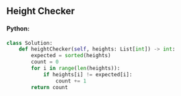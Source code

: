 ## Height Checker 

#### Python: 

```python
class Solution:
    def heightChecker(self, heights: List[int]) -> int:
        expected = sorted(heights)
        count = 0
        for i in range(len(heights)):
            if heights[i] != expected[i]:
                count += 1
        return count
```